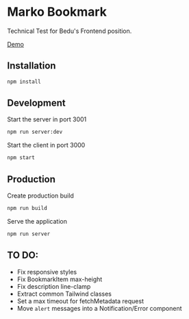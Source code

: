 # Marko Bookmark

Technical Test for Bedu's Frontend position.

[Demo](https://marko-bookmark.herokuapp.com/)

## Installation

```bash
npm install
```

## Development

Start the server in port 3001

```bash
npm run server:dev
```

Start the client in port 3000

```bash
npm start
```

## Production

Create production build

```bash
npm run build
```

Serve the application

```bash
npm run server
```

## TO DO:

- Fix responsive styles
- Fix BookmarkItem max-height
- Fix description line-clamp
- Extract common Tailwind classes
- Set a max timeout for fetchMetadata request
- Move `alert` messages into a Notification/Error component
